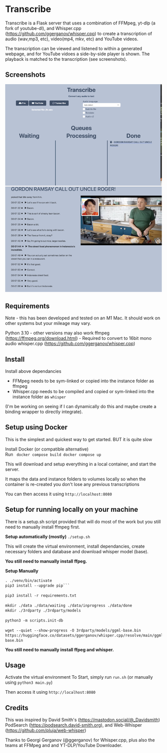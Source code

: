 # Transcribe 

Transcribe is a Flask server that uses a combination of FFMpeg, yt-dlp (a fork of youtube-dl), and Whisper.cpp (https://github.com/ggerganov/whisper.cpp) to  create a transcription of audio (wav,mp3, etc), video(mp4, mkv, etc) and YouTube videos.

The transcription can be viewed and listened to  within a generated webpage, and for YouTube vidoes a side-by-side player is shown. The playback is matched to the transcription (see screenshots).


## Screenshots

<img src="images/main.png" alt="Main Screen" width="800"/>

<img src="images/playback.png" alt="Playback screen" width="800"/>


## Requirements
Note - this has been developed and tested on an M1 Mac.  It should work on other systems but your mileage may vary.

Python 3.10 - other versions may also work
ffmpeg (https://ffmpeg.org/download.html) - Required to convert to 16bit mono audio
whisper.cpp (https://github.com/ggerganov/whisper.cpp)

## Install

Install above dependancies

- FFMpeg needs to be sym-linked or copied into the instance folder as ffmpeg
- Whisper.cpp needs to be compiled and copied or sym-linked into the instance folder as `whisper`

(I'm be working on seeing if I can dynamically do this and maybe create a binding wrapper to directly integrate).

## Setup using Docker

This is the simplest and quickest way to get started. BUT it is quite slow

Install Docker (or compatible alternative)<br>
Run ```
docker compose build
docker compose up```

This will download and setup everything in a local container, and start the server.

It maps the data and instance folders to volumes locally so when the container is re-created you don't lose any
previous transcriptions

You can then access it using `http://localhost:8080`

## Setup for running locally on your machine

There is a setup.sh script provided that will do most of the work but you still need to manually install ffmpeg first.

**Setup automatically (mostly)**
`./setup.sh`

This will create the virtual environment, install dependancies, create necessary folders and database and download whisper model (base).  

**You still need to manually install ffpeg.**

**Setup Manually**

```python3 -m venv venv
. ./venv/bin/activate
pip3 install --upgrade pip```

pip3 install -r requirements.txt

mkdir ./data ./data/waiting ./data/inprogress ./data/done 
mkdir ./3rdparty ./3rdparty/models

python3 -m scripts.init-db

wget --quiet --show-progress -O 3rdparty/models/ggml-base.bin https://huggingface.co/datasets/ggerganov/whisper.cpp/resolve/main/ggml-base.bin
```

**You still need to manually install ffpeg and whisper.**

## Usage

Activate the virtual environment
To Start, simply run `run.sh` (or manually using `python3 main.py`)

Then access it using `http://localhost:8080`

## Credits
This was inspired by David Smith's (https://mastodon.social/@_Davidsmith) PodSearch (https://podsearch.david-smith.org), and Web-Whisper (https://github.com/pluja/web-whisper)

Thanks to Georgi Gerganov (@ggerganov) for Whisper.cpp, plus also the teams at FFMpeg and and YT-DLP/YouTube Downloader.

